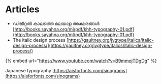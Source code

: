 # Articles

* ഡിജിറ്റൽ കാലത്തെ മലയാള അക്ഷരങ്ങൾ: [http://books.sayahna.org/ml/pdf/khh-typography-01.pdf](http://books.sayahna.org/ml/pdf/khh-typography-01.pdf)
* The italic design process [https://gaultney.org/jvgtype/italics/italic-design-process/](https://gaultney.org/jvgtype/italics/italic-design-process/)



{% embed url="https://www.youtube.com/watch?v=B9mmojTDgDg" %}

Japanese typography [https://aisforfonts.com/sinograms](https://aisforfonts.com/sinograms)

## 

